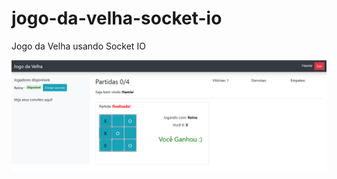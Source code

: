 # jogo-da-velha-socket-io
Jogo da Velha usando Socket IO


![alt text](https://github.com/hamiequeiroz/jogo-da-velha-socket-io/blob/master/prints/Jogo%20da%20Velhas.PNG?raw=true)

